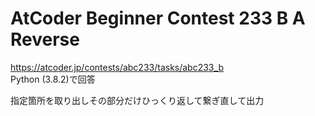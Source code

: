 # AtCoder Beginner Contest 233 B A Reverse  
https://atcoder.jp/contests/abc233/tasks/abc233_b  
Python (3.8.2)で回答  

指定箇所を取り出しその部分だけひっくり返して繋ぎ直して出力
